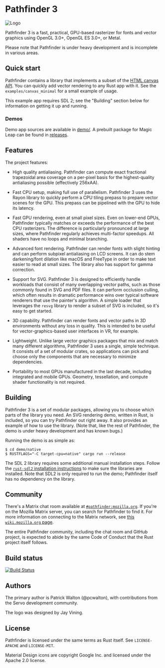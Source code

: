 # Pathfinder 3

![Logo](https://github.com/servo/pathfinder/raw/master/resources/textures/pathfinder-logo.png)

Pathfinder 3 is a fast, practical, GPU-based rasterizer for fonts and vector graphics using OpenGL
3.0+, OpenGL ES 3.0+, or Metal.

Please note that Pathfinder is under heavy development and is incomplete in various areas.

## Quick start

Pathfinder contains a library that implements a subset of the
[HTML canvas API](https://developer.mozilla.org/en-US/docs/Web/API/Canvas_API). You can quickly add
vector rendering to any Rust app with it. See the `examples/canvas_minimal` for a small example of
usage.

This example app requires SDL 2; see the "Building" section below for information on getting it up
and running.

### Demos

Demo app sources are available in [demo/](https://github.com/servo/pathfinder/tree/master/demo). A prebuilt package for Magic Leap can be found in [releases](https://github.com/servo/pathfinder/releases).

## Features

The project features:

* High quality antialiasing. Pathfinder can compute exact fractional trapezoidal area coverage on a
  per-pixel basis for the highest-quality antialiasing possible (effectively 256xAA).

* Fast CPU setup, making full use of parallelism. Pathfinder 3 uses the Rayon library to quickly
  perform a CPU tiling prepass to prepare vector scenes for the GPU. This prepass can be pipelined
  with the GPU to hide its latency.

* Fast GPU rendering, even at small pixel sizes. Even on lower-end GPUs, Pathfinder typically
  matches or exceeds the performance of the best CPU rasterizers. The difference is particularly
  pronounced at large sizes, where Pathfinder regularly achieves multi-factor speedups. All shaders
  have no loops and minimal branching.

* Advanced font rendering. Pathfinder can render fonts with slight hinting and can perform subpixel
  antialiasing on LCD screens. It can do stem darkening/font dilation like macOS and FreeType in
  order to make text easier to read at small sizes. The library also has support for gamma
  correction.

* Support for SVG. Pathfinder 3 is designed to efficiently handle workloads that consist of many
  overlapping vector paths, such as those commonly found in SVG and PDF files. It can perform
  occlusion culling, which often results in dramatic performance wins over typical software
  renderers that use the painter's algorithm. A simple loader that leverages the `resvg` library
  to render a subset of SVG is included, so it's easy to get started.

* 3D capability. Pathfinder can render fonts and vector paths in 3D environments without any loss
  in quality. This is intended to be useful for vector-graphics-based user interfaces in VR, for
  example.

* Lightweight. Unlike large vector graphics packages that mix and match many different algorithms,
  Pathfinder 3 uses a single, simple technique. It consists of a set of modular crates, so
  applications can pick and choose only the components that are necessary to minimize dependencies.

* Portability to most GPUs manufactured in the last decade, including integrated and mobile GPUs.
  Geometry, tessellation, and compute shader functionality is not required.

## Building

Pathfinder 3 is a set of modular packages, allowing you to choose which parts of the library you
need. An SVG rendering demo, written in Rust, is included, so you can try Pathfinder out right
away. It also provides an example of how to use the library. (Note that, like the rest of
Pathfinder, the demo is under heavy development and has known bugs.)

Running the demo is as simple as:

    $ cd demo/native
    $ RUSTFLAGS="-C target-cpu=native" cargo run --release

The SDL 2 library requires some additional manual installation steps. Follow the
[`rust-sdl2` installation instructions](https://github.com/Rust-SDL2/rust-sdl2#sdl20-development-libraries) to make sure the libraries are installed. Note that SDL2 is
only required to run the demo; Pathfinder itself has no dependency on the library.

## Community

There's a Matrix chat room available at
[`#pathfinder:mozilla.org`](https://matrix.to/#/!XiDASQfNTTMrJbXHTw:mozilla.org?via=mozilla.org).
If you're on the Mozilla Matrix server, you can search for Pathfinder to find it. For more
information on connecting to the Matrix network, see
[this `wiki.mozilla.org` page](https://wiki.mozilla.org/Matrix).

The entire Pathfinder community, including the chat room and GitHub project, is expected to abide
by the same Code of Conduct that the Rust project itself follows.

## Build status

[![Build Status](https://travis-ci.org/servo/pathfinder.svg?branch=master)](https://travis-ci.org/servo/pathfinder)

## Authors

The primary author is Patrick Walton (@pcwalton), with contributions from the Servo development
community.

The logo was designed by Jay Vining.

## License

Pathfinder is licensed under the same terms as Rust itself. See `LICENSE-APACHE` and `LICENSE-MIT`.

Material Design icons are copyright Google Inc. and licensed under the Apache 2.0 license.
